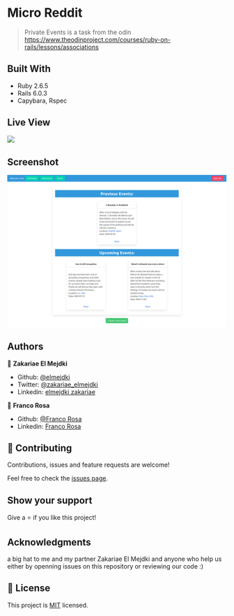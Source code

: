 # Micro Reddit

>  Private Events is a task from the odin https://www.theodinproject.com/courses/ruby-on-rails/lessons/associations

## Built With

- Ruby 2.6.5
- Rails 6.0.3
- Capybara, Rspec 

## Live View
<a href="https://morning-inlet-11353.herokuapp.com/">

<img src="https://perfect.org/images/heroku-logo.jpg" />

</a>

## Screenshot
![Screenshot - Private events](./app/assets/images/screenshot.png)

## Authors

👤 **Zakariae El Mejdki**

- Github: [@elmejdki](https://github.com/elmejdki)
- Twitter: [@zakariae_elmejdki](https://www.linkedin.com/in/zakariaeelmejdki)
- Linkedin: [elmejdki zakariae](https://twitter.com/zakariaemejdki)

👤 **Franco Rosa**

- Github: [@Franco Rosa](https://github.com/FrancoRosa)
- Linkedin: [Franco Rosa](https://www.linkedin.com/in/franco-rosa-79972119b/)

## 🤝 Contributing

Contributions, issues and feature requests are welcome!

Feel free to check the [issues page](https://github.com/elmejdki/TubeClone/issues).

## Show your support

Give a ⭐️ if you like this project!

## Acknowledgments

a big hat to me and my partner Zakariae El Mejdki and anyone who help us either by openning issues on this repository or reviewing our code :)

## 📝 License

This project is [MIT](lic.url) licensed.
